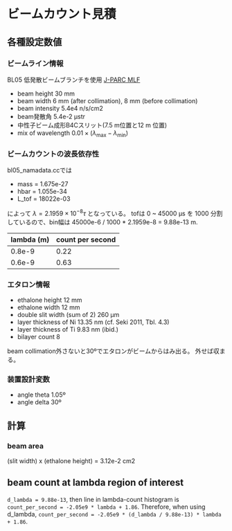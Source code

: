 # ビームカウント見積

## 各種設定数値

### ビームライン情報

BL05 低発散ビームブランチを使用
[J-PARC MLF](https://mlfinfo.jp/ja/bl05/)

- beam height 30 mm
- beam width 6 mm (after collimation), 8 mm (before collimation)
- beam intensity 5.4e4 n/s/cm2
- beam発散角 5.4e-2 µstr
- 中性子ビーム成形B4Cスリット(7.5 m位置と12 m 位置)
- mix of wavelength $0.01\times(\lambda_\mathrm{max}-\lambda_\mathrm{min})$

### ビームカウントの波長依存性

bl05_namadata.ccでは

- mass = 1.675e-27
- hbar = 1.055e-34
- L_tof = 18022e-03

によって $\lambda=2.1959\times10^{-8}\tau$ となっている。
tofは 0 ~ 45000 µs を 1000 分割しているので、bin幅は
45000e-6 / 1000 * 2.1959e-8 = 9.88e-13 m.

| lambda (m) | count per second |
|-|-|
| 0.8e-9 | 0.22 |
| 0.6e-9 | 0.63 |

### エタロン情報

- ethalone height 12 mm
- ethalone width 12 mm
- double slit width (sum of 2) 260 µm
- layer thickness of Ni 13.35 nm (cf. Seki 2011, Tbl. 4.3)
- layer thickness of Ti 9.83 nm (ibid.)
- bilayer count 8

beam collimation外さないと30ºでエタロンがビームからはみ出る。
外せば収まる。

### 装置設計変数

- angle theta 1.05º
- angle delta 30º

## 計算

### beam area

(slit width) x (ethalone height) = 3.12e-2 cm2

## beam count at lambda region of interest

`d_lambda = 9.88e-13`,
then line in lambda-count histogram is `count_per_second = -2.05e9 * lambda + 1.86`.
Therefore, when using d_lambda,
`count_per_second = -2.05e9 * (d_lambda / 9.88e-13) * lambda + 1.86`.
